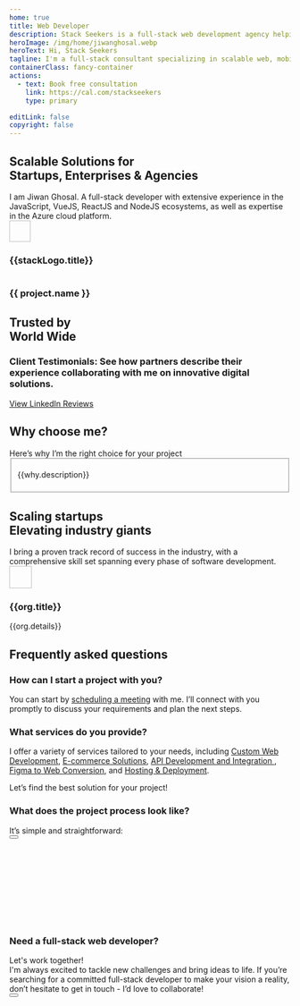 ```yaml
---
home: true
title: Web Developer
description: Stack Seekers is a full-stack web development agency helping startups and businesses build modern, high-performance websites and web applications. From idea to launch, we turn your vision into powerful digital solutions. Expert Vue.js, React.js, and Node.js developer delivering scalable web, mobile, and software solutions with 𝙈𝙀𝙍𝙉 and 𝙈𝙀𝙑𝙉 stacks (MongoDB, Express, React/Vue, Next/Nuxt, Node.js).
heroImage: /img/home/jiwanghosal.webp
heroText: Hi, Stack Seekers
tagline: I'm a full-stack consultant specializing in scalable web, mobile, and software solutions built with the MERN and MEVN stacks. I help businesses turn ideas into powerful digital products. Let’s bring your ideas to life, connect with me today!
containerClass: fancy-container
actions:
  - text: Book free consultation
    link: https://cal.com/stackseekers
    type: primary

editLink: false
copyright: false
---
```


<div class="mb-6">
  <div class="text-center pb-4">
    <div class="text-4xl font-bold"><h2>Scalable Solutions for <div class="text-4xl font-bold bg-primary">Startups, Enterprises & Agencies</div></h2></div>
    <div class="text-xl md:text-center line-height-3"> I am Jiwan Ghosal. A full-stack developer with extensive experience in the JavaScript, VueJS, ReactJS and NodeJS ecosystems, as well as expertise in the Azure cloud platform.</div>
  </div>  
  <div class="grid justify-content-center my-4">
    <div class="flex gap-2 p-2" v-for="stackLogo in stackLogos" :key="stackLogo.title">
      <img width="38px" height="38px" :src="`https://cdn.simpleicons.org/${stackLogo.link}`" :alt="stackLogo.title" loading="eager" fetchpriority="high"/>
      <h3 class="sr-only">{{stackLogo.title}}</h3>
    </div>
  </div>
  <div class="gallery gap-4">
    <div
      v-for="(project, index) in projects"
      :key="index"
      class="gallery-item mb-4"
    >
      <a :href="project.link" class="text-l gap-2 font-medium text-center no-underline" :aria-label="project.name">
        <img :src="project.images[0].itemImageSrc" :alt="project.images[0].alt" loading="eager" fetchpriority="high" />
        <h3 class="p-0 m-2">{{ project.name }}</h3>
      </a>
    </div>
  </div>
  <div class="text-center pb-4 grid justify-content-center gap-4">
    <CustomButton href="/about/#stack" label="Explore Tech Stack">
      <template #icon>
        <Circles />
      </template>
    </CustomButton>
    <CustomButton href="/web-development-projects/" label="Explore Projects">
      <template #icon>
        <Circles />
      </template>
    </CustomButton>
  </div>
</div>

<!-- Testimonials -->
<div class="my-6">
  <div class="text-center pb-4">
    <div class="text-4xl font-bold"><h2>Trusted by <div class="text-4xl font-bold bg-primary">World Wide</div></h2></div>
    <h3 class="my-4 text-xl line-height-2">Client Testimonials: See how partners describe their experience collaborating with me on innovative digital solutions.</h3>
  </div>
  <div class="card relative md:mx-0 -mx-4" @mouseenter="pauseAutoPlay"
    @mouseleave="resumeAutoPlay">
    <Carousel :value="testimonials" :numVisible="1" :numScroll="1"  ref="carousel" :responsiveOptions="responsiveCustomerOptions" circular :page="currentPage"
      @page="onPageChange">
        <template #item="slotProps">
          <div class="card shadow-1 border-round-md p-4 md:mx-8 vp-feature-item">
            <div class="font-italic mb-8">
              <div class="text-md line-height-3" ><span class="font-bold text-4xl">"</span> {{ slotProps.data.message }}</div>
            </div>
            <div class="flex align-items-center">
              <img :src="slotProps.data.avatar" :alt="slotProps.data.name" loading="eager" fetchpriority="high" class="border-circle" width="50px" height="50px" />
              <a :href="slotProps.data.link" target="_blank" class="no-underline">
                <h3 class="flex flex-column align-items-start ml-2 p-0 m-0">
                  <div>
                    <i class="pi pi-linkedin mr-1 text-blue-700" style="font-size: 1rem;"></i>
                    {{ slotProps.data.name }}, 
                  </div>
                  <div class="text-sm">
                    <img :alt="slotProps.data.location" src="https://primefaces.org/cdn/primevue/images/flag/flag_placeholder.png" loading="eager" fetchpriority="high" :class="`flag flag-${slotProps.data.code.toLowerCase()} mr-1`" style="width: 18px" />
                    {{ slotProps.data.location }}
                  </div>
                </h3>
              </a>
            </div>
          </div>
        </template>
    </Carousel>
  </div>
  <div class="text-center pb-4">
    <a href="https://www.linkedin.com/in/jiwanghosal/details/recommendations/" size="large" class="flex justify-content-center text-center no-underline mt-4"> 
      <div class="p-flex p-ai-center">
        <div
          class="p-button p-button-rounded p-button-secondary p-px-3 p-py-2 p-text-sm p-flex p-ai-center p-shadow-2 custom-button"
        >
          <span class="mr-6">
            <i class="pi pi-linkedin" aria-label="View LinkedIn Reviews" style="font-size: 1rem; color:#0a66c2;"></i>
            View LinkedIn Reviews
          </span>
          <Circles/>
          <i class="pi pi-angle-double-right" style="font-size: 1rem;"></i>
        </div>
      </div>
    </a>
  </div>
</div>

<div class="my-6 flex flex-column">
  <div class="text-center pb-4">
    <div class="text-4xl font-bold"><h2>Why choose <span class="bg-primary">me?</span></h2></div>
    <div class="my-4 text-xl line-height-2">Here’s why I’m the right choice for your project</div>
  </div>
  <div class="flex flex-wrap">
    <div class="md:col-6 col-12 md:p-4" v-for="why in whyme" :key="why.title">  
      <Fieldset class="vp-feature-item">
        <template #legend>
            <h3 class="flex align-items-center pl-2 m-0 p-0">
                <img
                  :src="`/img/home/${why.id}.svg`"
                  class="p-avatar p-avatar-circle"
                  loading="lazy"
                  :alt="`${why.title} icon`"
                  width="24px"
                  height=24px
                />
                <span class="font-bold p-2 line-height-2">{{why.title}}</span>
            </h3>
        </template>
        <p class="m-0 pt-4">
          {{why.description}}
        </p>
      </Fieldset>
    </div>
  </div>
</div>
<div class="my-6">
  <div class="text-center pb-4">
    <div class="text-4xl font-bold"><h2>Scaling startups <div class="text-4xl font-bold bg-primary">Elevating industry giants</div></h2></div>
    <div class="my-4 text-xl line-height-2">I bring a proven track record of success in the industry, with a comprehensive skill set spanning every phase of software development.</div>
  </div>
  <div class="my-4 grid md:flex-row justify-content-center gap-2">
    <div class="md:col-2 col-5 border-round-md md:p-2 md:m-2 vp-feature-item flex align-items-center justify-content-center" v-for="org in orgs" :key="org.title">
      <div class="no-underline flex flex-column justify-content-center flex-wrap">
        <div class="mb-2 flex align-items-center justify-content-center h-4rem">
          <img :src="org.icon" :alt="org.title" width="40px" height="40px" class="border-round-md" loading="eager" fetchpriority="high"/>
        </div>
        <div class="h-5rem">
          <h3 class="text-base md:text-xl font-bold flex align-items-center justify-content-center p-0 m-0 text-center line-height-3">{{org.title}}</h3>
          <div class="text-xs md:text-sm flex align-items-center justify-content-center line-height-2 text-center">{{org.details}}</div>
        </div>
      </div>
    </div>
  </div>
</div>
<!-- FAQ -->
<div class="my-6">
  <div class="text-center pb-4">
    <div class="text-4xl font-bold line-height-2"><h2>Frequently asked <span class="bg-primary">questions</span></h2></div>
  </div>
  <div class="grid overflow-hidden border-round-md">
    <div class="col-12 ">
      <div class="border-round-md flex flex-column gap-2 md:p-2">
        <div class="p-4 border-round-md border-1 border-primary">
          <h3 class="m-0 p-0 font-bold">How can I start a project with you?</h3>
          <p class="mx-3">
              You can start by <a href="https://cal.com/stackseekers" class="no-underline text-xl" aria-label="schedule a meeting">scheduling a meeting</a> with me. I’ll connect with you promptly to discuss your requirements and plan the next steps.
          </p>
        </div>
        <div class="p-4 border-round-md border-1 border-primary">
          <h3 class="mt-0 p-0 font-bold">What services do you provide?</h3>
          <div class="mx-3">
            I offer a variety of services tailored to your needs, including 
            <a href="web-development-services/consulting-and-technical-advisory/" class="no-underline text-xl" aria-label="Custom Web Development">Custom Web Development</a>, 
            <a href="web-development-services/e-commerce-solutions/" class="no-underline text-xl" aria-label="E-commerce Solutions">E-commerce Solutions</a>, 
            <a href="web-development-services/API-development-and-integration/" class="no-underline text-xl" aria-label="API Development and Integration">API Development and Integration </a>, 
            <a href="web-development-services/figma-to-web/" class="no-underline text-xl" aria-label="Figma to Web Conversion">Figma to Web Conversion</a>, and 
            <a href="web-development-services/hosting/" class="no-underline text-xl" aria-label="Hosting & Deployment">Hosting & Deployment</a>. 
            <p class="mt-2">Let’s find the best solution for your project!</p>
          </div>
        </div>
        <div class="p-4 border-round-md border-1 border-primary">
          <h3 class="mt-0 p-0 font-bold">What does the project process look like?</h3>
          <div class="mx-3">
            <div class="my-4">It’s simple and straightforward: </div>
            <Timeline :value="events" align="left"
                :pt="{
                  eventOpposite: { style: { padding: 0, flex: 0 } },
                  marker: { style: { backgroundColor: '#FFA500' } },
                  connector: { style: { backgroundColor: '#FFA500' } },
                  content: { style: { padding: '4px, 2px' } }
                }">
              <template #opposite="slotProps">
                <small class="p-text-secondary"></small>
              </template>
              <template #content="slotProps">
                {{ slotProps.item.status }}
              </template>
            </Timeline>
          </div>
        </div>
        <div class="my-4">
          <a href="https://cal.com/stackseekers" size="large" class="flex justify-content-center text-center no-underline mt-4" aria-label="scheduling a meeting"> 
            <Button label="Discuss your project" icon="pi pi-calendar-clock" severity="primary" raised rounded/>
          </a>
        </div>
      </div>
    </div>
  </div>
</div>

<!-- Contact Me -->
<div class="border-round-md vp-feature-item" id="contact">
  <Svg />
  <div>
    <div class="text-center pb-4">
      <h3>
        <div class="text-4xl font-bold">Need a full-stack web developer?</div>
      </h3>
      <div class="my-4 text-md">Let's work together!</div>
    </div>
    <div class="mx-4 text-center text-xl line-height-3">
      I'm always excited to tackle new challenges and bring ideas to life. If you’re searching for a committed full-stack developer to make your vision a reality, don’t hesitate to get in touch - I’d love to collaborate!
    </div>
    <div class="my-4">
      <a href="mailto:jiwan.cse@gmail.com?subject=Inquiry:%20collaborate%20now" size="large" class="flex justify-content-center text-center no-underline" aria-label="Send an Email"> 
        <Button label="Let's collaborate now!" icon="pi pi-briefcase" severity="primary" raised rounded />
      </a>
    </div>
    <div class="flex flex-row justify-content-end flex-wrap gap-4 m-6 ">
      <a
        v-for="(socialElement, socialIndex) in social"
        :key="socialIndex"
        :href="socialElement.url"
        target="_blank"
        class="flex flex-row gap-2"
        :aria-label="socialElement.name"
        >
        <i :class="socialElement.icon" :aria-label="socialElement.label" style="font-size: 1rem"></i>
      </a>
    </div>
  </div>
</div>

<script setup lang="ts">
  import { ref, onMounted, onBeforeUnmount, computed } from "vue";
  import { projects } from "@data/projects.js";
  import { social } from "@data/social.js";
  import { stackLogos, events, orgs, testimonials , whyme} from "@data/home.js";
  // Current page and autoplay interval
  const currentPage = ref(0);
  const autoplayInterval = 5000;
  let autoplayTimer = null;
  const visible = ref(false);
  const onVisible = () => {
    visible.value = true;
  };


  const responsiveCustomerOptions = ref([
    {
      breakpoint: "1400px",
      numVisible: 1,
      numScroll: 1,
    },
    {
      breakpoint: "1199px",
      numVisible: 1,
      numScroll: 1,
    },
    {
      breakpoint: "767px",
      numVisible: 1,
      numScroll: 1,
    },
    {
      breakpoint: "575px",
      numVisible: 1,
      numScroll: 1,
    },
  ]);

  const getImage = () =>
    `background-image: url('/img/home/faq.webp');  background-repeat: no-repeat; background-size: cover;`;

  // Function to start autoplay
  const startAutoPlay = () => {
    autoplayTimer = setInterval(() => {
      currentPage.value = (currentPage.value + 1) % testimonials.length;
    }, autoplayInterval);
  };

  // Function to pause autoplay
  const pauseAutoPlay = () => {
    clearInterval(autoplayTimer);
  };

  // Function to resume autoplay
  const resumeAutoPlay = () => {
    startAutoPlay(autoplayTimer);
  };

  // Handle page change when user interacts with the carousel
  const onPageChange = (newPage) => {
    currentPage.value = newPage;
  };

  // Start autoplay when the component mounts
  onMounted(() => {
    startAutoPlay();
  });

  // Clear the autoplay timer when the component unmounts
  onBeforeUnmount(() => {
    pauseAutoPlay();
  });
</script>
